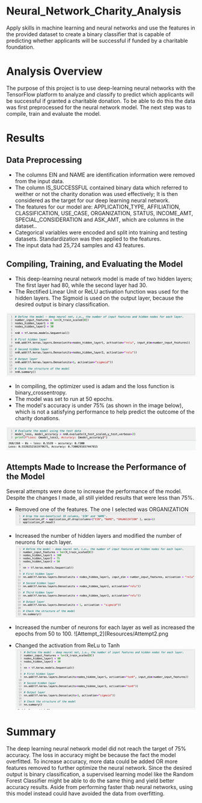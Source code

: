 # Neural_Network_Charity_Analysis
Apply skills in machine learning and neural networks and use the features in the provided dataset to create a binary classifier that is capable of predicting whether applicants will be successful if funded by a charitable foundation.

# Analysis Overview

The purpose of this project is to use deep-learning neural networks with the TensorFlow platform to analyze and classify to predict which applicants will be successful if granted a charitable donation. To be able to do this the data was first preprocessed for the neural network model. The next step was to compile, train and evaluate the model. 

# Results

## Data Preprocessing

* The columns EIN and NAME are identification information were removed from the input data.
* The column IS_SUCCESSFUL contained binary data which referred to weither or not the charity donation was used effectively; It is then considered as the target for our deep learning neural network.
* The features for our model are: APPLICATION_TYPE, AFFILIATION, CLASSIFICATION, USE_CASE, ORGANIZATION, STATUS, INCOME_AMT, SPECIAL_CONSIDERATION and ASK_AMT, which are columns in the dataset..
* Categorical variables were encoded and split into training and testing datasets. Standardization was then applied to the features.
* The input data had 25,724 samples and 43 features.

## Compiling, Training, and Evaluating the Model

* This deep-learning neural network model is made of two hidden layers; The first layer had 80, while the second layer had 30.
* The Rectified Linear Unit or ReLU activation function was used for the hidden layers. The Sigmoid is used on the output layer, because the desired output is binary classification.

![D2Compilation](Resources/D2_Compilation.png)

* In compiling, the optimizer used is adam and the loss function is binary_crossentropy.
* The model was set to run at 50 epochs.
* The model's  accuracy is under 75% (as shown in the image below), which is not a satisfying performance to help predict the outcome of the charity donations.

![D2_Results](Resources/D2_Results.png)

## Attempts Made to Increase the Performance of the Model
Several attempts were done to increase the performance of the model. Despite the changes I made, all still yielded results that were less than 75%.

* Removed one of the features. The one I selected was ORGANIZATION
![Dropping_Organization](Resources/Dropping_Organization.png)

* Increased the number of hidden layers and modified the number of neurons for each layer.
![Attempt 1](Resources/Attempt1.png)

* Increased the number of neurons for each layer as well as increased the epochs from 50 to 100.
![Attempt_2](Resources/Attempt2.png

* Changed the activation from ReLu to Tanh
![Attempt_3](Resources/Attempt3.png)

# Summary

The deep learning neural network model did not reach the target of 75% accuracy. The loss in accuracy might be because the fact the model overfitted. To increase accuracy, more data could be added OR more features removed to further optimize the neural network. Since the desired output is binary classification, a supervised learning model like the Random Forest Classifier might be able to do the same thing and yield better accuracy results. Aside from performing faster thab neural networks, using this model instead could have avoided the data from overfitting.
